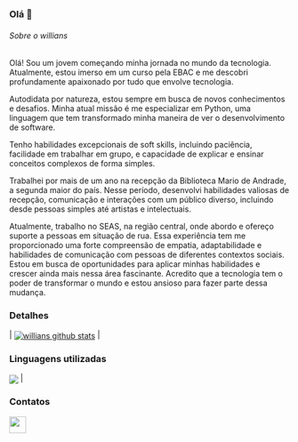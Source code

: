 ### Olá 👋


###### Sobre o willians
Olá! Sou um jovem começando minha jornada no mundo da tecnologia. Atualmente, estou imerso em um curso pela EBAC e me descobri profundamente apaixonado por tudo que envolve tecnologia. 

 Autodidata por natureza, estou sempre em busca de novos conhecimentos e desafios. Minha atual missão é me especializar em Python, uma linguagem que tem transformado minha maneira de ver o desenvolvimento de software.

 Tenho habilidades excepcionais de soft skills, incluindo paciência, facilidade em trabalhar em grupo, e capacidade de explicar e ensinar conceitos complexos de forma simples.

 Trabalhei por mais de um ano na recepção da Biblioteca Mario de Andrade, a segunda maior do país. Nesse período, desenvolvi habilidades valiosas de recepção, comunicação e interações com um público diverso, incluindo desde pessoas simples até artistas e intelectuais.

 Atualmente, trabalho no SEAS, na região central, onde abordo e ofereço suporte a pessoas em situação de rua. Essa experiência tem me proporcionado uma forte compreensão de empatia, adaptabilidade e habilidades de comunicação com pessoas de diferentes contextos sociais.
 Estou em busca de oportunidades para aplicar minhas habilidades e crescer ainda mais nessa área fascinante. Acredito que a tecnologia tem o poder de transformar o mundo e estou ansioso para fazer parte dessa mudança.
 
### Detalhes

| <a href="https://github.com/anuraghazra/github-readme-stats"><img align="center" src="https://github-readme-stats.vercel.app/api?username=williansMT&show_icons=true&include_all_commits=true&theme=buefy&hide_border=true" alt="willians github stats" /></a> | 

### Linguagens utilizadas
<a href="https://github.com/anuraghazra/github-readme-stats"><img align="center" src="https://github-readme-stats.vercel.app/api/top-langs/?username=williansMT&layout=compact&theme=buefy&hide_border=true" /></a> |

### Contatos
<a href="https://www.linkedin.com/in/willians-martins-329350329/"><img height="30" src="https://github.com/anirudhbelwadi/anirudhbelwadi/blob/master/images/linkedin.png"></a>&nbsp;&nbsp;

